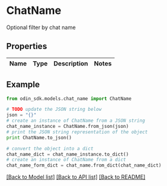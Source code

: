 # ChatName

Optional filter by chat name

## Properties

Name | Type | Description | Notes
------------ | ------------- | ------------- | -------------

## Example

```python
from odin_sdk.models.chat_name import ChatName

# TODO update the JSON string below
json = "{}"
# create an instance of ChatName from a JSON string
chat_name_instance = ChatName.from_json(json)
# print the JSON string representation of the object
print ChatName.to_json()

# convert the object into a dict
chat_name_dict = chat_name_instance.to_dict()
# create an instance of ChatName from a dict
chat_name_form_dict = chat_name.from_dict(chat_name_dict)
```
[[Back to Model list]](../README.md#documentation-for-models) [[Back to API list]](../README.md#documentation-for-api-endpoints) [[Back to README]](../README.md)


